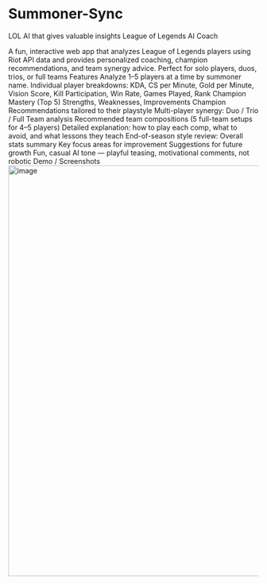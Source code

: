 # Summoner-Sync
LOL AI that gives valuable insights
League of Legends AI Coach

A fun, interactive web app that analyzes League of Legends players using Riot API data and provides personalized coaching, champion recommendations, and team synergy advice. Perfect for solo players, duos, trios, or full teams
Features
Analyze 1–5 players at a time by summoner name.
Individual player breakdowns:
KDA, CS per Minute, Gold per Minute, Vision Score, Kill Participation, Win Rate, Games Played, Rank
Champion Mastery (Top 5)
Strengths, Weaknesses, Improvements
Champion Recommendations tailored to their playstyle
Multi-player synergy:
Duo / Trio / Full Team analysis
Recommended team compositions (5 full-team setups for 4–5 players)
Detailed explanation: how to play each comp, what to avoid, and what lessons they teach
End-of-season style review:
Overall stats summary
Key focus areas for improvement
Suggestions for future growth
Fun, casual AI tone — playful teasing, motivational comments, not robotic
Demo / Screenshots
<img width="1248" height="826" alt="image" src="https://github.com/user-attachments/assets/eb6f322b-ca53-4958-a4de-61cbb58c5bed" />
